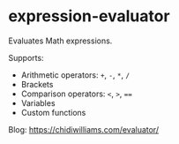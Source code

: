 # expression-evaluator

Evaluates Math expressions.

Supports:

- Arithmetic operators: `+`, `-`, `*`, `/`
- Brackets
- Comparison operators: `<`, `>`, `==`
- Variables
- Custom functions

Blog: https://chidiwilliams.com/evaluator/
